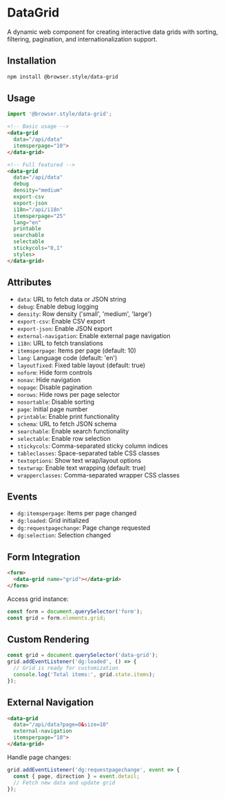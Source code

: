# DataGrid

A dynamic web component for creating interactive data grids with sorting, filtering, pagination, and internationalization support.

## Installation

```bash
npm install @browser.style/data-grid
```

## Usage

```javascript
import '@browser.style/data-grid';
```

```html
<!-- Basic usage -->
<data-grid
  data="/api/data"
  itemsperpage="10">
</data-grid>

<!-- Full featured -->
<data-grid
  data="/api/data"
  debug
  density="medium"
  export-csv
  export-json
  i18n="/api/i18n"
  itemsperpage="25"
  lang="en"
  printable
  searchable
  selectable
  stickycols="0,1"
  styles>
</data-grid>
```

## Attributes

- `data`: URL to fetch data or JSON string
- `debug`: Enable debug logging
- `density`: Row density ('small', 'medium', 'large')
- `export-csv`: Enable CSV export
- `export-json`: Enable JSON export
- `external-navigation`: Enable external page navigation
- `i18n`: URL to fetch translations
- `itemsperpage`: Items per page (default: 10)
- `lang`: Language code (default: 'en')
- `layoutfixed`: Fixed table layout (default: true)
- `noform`: Hide form controls
- `nonav`: Hide navigation
- `nopage`: Disable pagination
- `norows`: Hide rows per page selector
- `nosortable`: Disable sorting
- `page`: Initial page number
- `printable`: Enable print functionality
- `schema`: URL to fetch JSON schema
- `searchable`: Enable search functionality
- `selectable`: Enable row selection
- `stickycols`: Comma-separated sticky column indices
- `tableclasses`: Space-separated table CSS classes
- `textoptions`: Show text wrap/layout options
- `textwrap`: Enable text wrapping (default: true)
- `wrapperclasses`: Comma-separated wrapper CSS classes

## Events

- `dg:itemsperpage`: Items per page changed
- `dg:loaded`: Grid initialized
- `dg:requestpagechange`: Page change requested
- `dg:selection`: Selection changed

## Form Integration

```html
<form>
  <data-grid name="grid"></data-grid>
</form>
```

Access grid instance:
```javascript
const form = document.querySelector('form');
const grid = form.elements.grid;
```

## Custom Rendering

```javascript
const grid = document.querySelector('data-grid');
grid.addEventListener('dg:loaded', () => {
  // Grid is ready for customization
  console.log('Total items:', grid.state.items);
});
```

## External Navigation

```html
<data-grid
  data="/api/data?page=0&size=10"
  external-navigation
  itemsperpage="10">
</data-grid>
```

Handle page changes:
```javascript
grid.addEventListener('dg:requestpagechange', event => {
  const { page, direction } = event.detail;
  // Fetch new data and update grid
});
```
